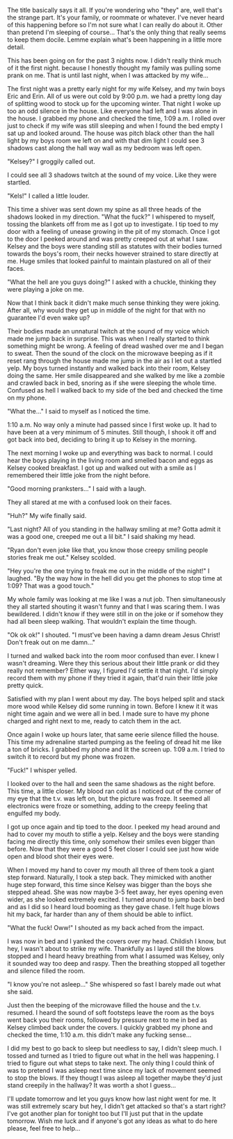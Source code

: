 The title basically says it all. If you're wondering who "they" are, well that's the strange part. It's your family, or roommate or whatever. I've never heard of this happening before so I'm not sure what I can really do about it. Other than pretend I'm sleeping of course... That's the only thing that really seems to keep them docile. Lemme explain what's been happening in a little more detail.

This has been going on for the past 3 nights now. I didn't really think much of it the first night. because I honestly thought my family was pulling some prank on me. That is until last night, when I was attacked by my wife...

The first night was a pretty early night for my wife Kelsey, and my twin boys Eric and Erin. All of us were out cold by 9:00 p.m. we had a pretty long day of splitting wood to stock up for the upcoming winter. That night I woke up too an odd silence in the house. Like everyone had left and I was alone in the house. I grabbed my phone and checked the time, 1:09 a.m. I rolled over just to check if my wife was still sleeping and when I found the bed empty I sat up and looked around. The house was pitch black other than the hall light by my boys room we left on and with that dim light I could see 3 shadows cast along the hall way wall as my bedroom was left open.

"Kelsey?" I groggily called out.

I could see all 3 shadows twitch at the sound of my voice. Like they were startled. 

"Kels!" I called a little louder.

This time a shiver was sent down my spine as all three heads of the shadows looked in my direction. "What the fuck?" I whispered to myself, tossing the blankets off from me as I got up to investigate. I tip toed to my door with a feeling of unease growing in the pit of my stomach. Once I got to the door I peeked around and was pretty creeped out at what I saw. Kelsey and the boys were standing still as statutes with their bodies turned towards the boys's room, their necks however strained to stare directly at me. Huge smiles that looked painful to maintain plastured on all of their faces.

"What the hell are you guys doing?" I asked with a chuckle, thinking they were playing a joke on me.

Now that I think back it didn't make much sense thinking they were joking. After all, why would they get up in middle of the night for that with no guarantee I'd even wake up? 

Their bodies made an unnatural twitch at the sound of my voice which made me jump back in surprise. This was when I really started to think something might be wrong. A feeling of dread washed over me and I began to sweat. Then the sound of the clock on the microwave beeping as if it reset rang through the house made me jump in the air as I let out a startled yelp. My boys turned instantly and walked back into their room, Kelsey doing the same. Her smile disappeared and she walked by me like a zombie and crawled back in bed, snoring as if she were sleeping the whole time. Confused as hell I walked back to my side of the bed and checked the time on my phone. 

"What the..." I said to myself as I noticed the time.

1:10 a.m. No way only a minute had passed since I first woke up. It had to have been at a very minimum of 5 minutes. Still though, I shook it off and got back into bed, deciding to bring it up to Kelsey in the morning.

The next morning I woke up and everything was back to normal. I could hear the boys playing in the living room and smelled bacon and eggs as Kelsey cooked breakfast. I got up and walked out with a smile as I remembered their little joke from the night before.

"Good morning pranksters..." I said with a laugh.

They all stared at me with a confused look on their faces.

"Huh?" My wife finally said.

"Last night? All of you standing in the hallway smiling at me? Gotta admit it was a good one, creeped me out a lil bit." I said shaking my head.

"Ryan don't even joke like that, you know those creepy smiling people stories freak me out." Kelsey scolded.

"Hey you're the one trying to freak me out in the middle of the night!" I laughed. "By the way how in the hell did you get the phones to stop time at 1:09? That was a good touch."

My whole family was looking at me like I was a nut job. Then simultaneously they all started shouting it wasn't funny and that I was scaring them. I was bewildered. I didn't know if they were still in on the joke or if somehow they had all been sleep walking. That wouldn't explain the time though.

"Ok ok ok!" I shouted. "I must've been having a damn dream Jesus Christ! Don't freak out on me damn..." 

I turned and walked back into the room moor confused than ever. I knew I wasn't dreaming. Were they this serious about their little prank or did they really not remember? Either way, I figured I'd settle it that night. I'd simply record them with my phone if they tried it again, that'd ruin their little joke pretty quick. 

Satisfied with my plan I went about my day. The boys helped split and stack more wood while Kelsey did some running in town. Before I knew it it was night time again and we were all in bed. I made sure to have my phone charged and right next to me, ready to catch them in the act. 

Once again I woke up hours later, that same eerie silence filled the house. This time my adrenaline started pumping as the feeling of dread hit me like a ton of bricks. I grabbed my phone and lit the screen up. 1:09 a.m. I tried to switch it to record but my phone was frozen.

"Fuck!" I whisper yelled.

I looked over to the hall and seen the same shadows as the night before. This time, a little closer. My blood ran cold as I noticed out of the corner of my eye that the t.v. was left on, but the picture was froze. It seemed all electronics were froze or something, adding to the creepy feeling that engulfed my body.

I got up once again and tip toed to the door. I peeked my head around and had to cover my mouth to stifle a yelp. Kelsey and the boys were standing facing me directly this time, only somehow their smiles even bigger than before. Now that they were a good 5 feet closer I could see just how wide open and blood shot their eyes were. 

When I moved my hand to cover my mouth all three of them took a giant step forward. Naturally, I took a step back. They mimicked with another huge step forward, this time since Kelsey was bigger than the boys she stepped ahead. She was now maybe 3-5 feet away, her eyes opening even wider, as she looked extremely excited. I turned around to jump back in bed and as I did so I heard loud booming as they gave chase. I felt huge blows hit my back, far harder than any of them should be able to inflict.

"What the fuck! Oww!" I shouted as my back ached from the impact.

I was now in bed and I yanked the covers over my head. Childish I know, but hey, I wasn't about to strike my wife. Thankfully as I layed still the blows stopped and I heard heavy breathing from what I assumed was Kelsey, only it sounded way too deep and raspy. Then the breathing stopped all together and silence filled the room.

"I know you're not asleep..." She whispered so fast I barely made out what she said.

Just then the beeping of the microwave filled the house and the t.v. resumed. I heard the sound of soft footsteps leave the room as the boys went back you their rooms, followed by pressure next to me in bed as Kelsey climbed back under the covers. I quickly grabbed my phone and checked the time, 1:10 a.m. this didn't make any fucking sense...

I did my best to go back to sleep but needless to say, I didn't sleep much. I tossed and turned as I tried to figure out what in the hell was happening. I tried to figure out what steps to take next. The only thing I could think of was to pretend I was asleep next time since my lack of movement seemed to stop the blows. If they thougt I was asleep all together maybe they'd just stand creepily in the hallway? It was worth a shot I guess...

I'll update tomorrow and let you guys know how last night went for me. It was still extremely scary but hey, I didn't get attacked so that's a start right? I've got another plan for tonight too but I'll just put that in the update tomorrow. Wish me luck and if anyone's got any ideas as what to do here please, feel free to help...